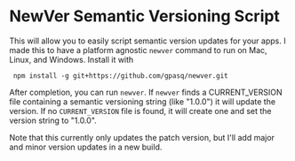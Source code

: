 # NewVer Semantic Versioning Script
This will allow you to easily script semantic version updates for your apps.  I made this to have a platform agnostic `newver` command to run on Mac, Linux, and Windows.  Install it with 

``` npm install -g git+https://github.com/gpasq/newver.git```

After completion, you can run `newver`.  If `newver` finds a CURRENT_VERSION file containing
a semantic versioning string (like "1.0.0") it will update the version.  If no `CURRENT_VERSION`
file is found, it will create one and set the version string to "1.0.0".

Note that this currently only updates the patch version, but I'll add major and minor
version updates in a new build.